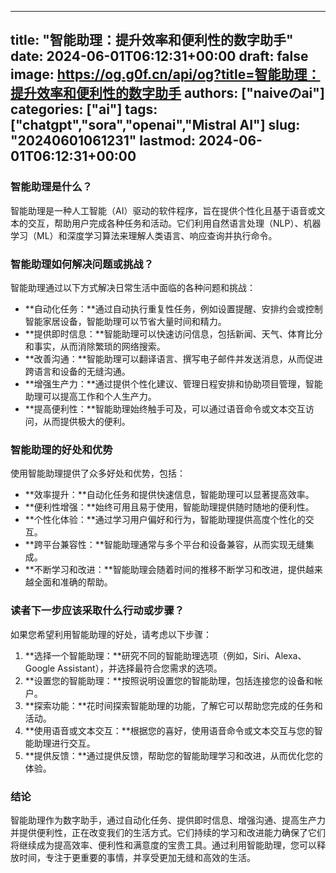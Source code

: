 
---
title: "智能助理：提升效率和便利性的数字助手"
date: 2024-06-01T06:12:31+00:00
draft: false
image: https://og.g0f.cn/api/og?title=智能助理：提升效率和便利性的数字助手
authors: ["naiveのai"]
categories: ["ai"]
tags: ["chatgpt","sora","openai","Mistral AI"]
slug: "20240601061231"
lastmod: 2024-06-01T06:12:31+00:00
---
### 智能助理是什么？

智能助理是一种人工智能（AI）驱动的软件程序，旨在提供个性化且基于语音或文本的交互，帮助用户完成各种任务和活动。它们利用自然语言处理（NLP）、机器学习（ML）和深度学习算法来理解人类语言、响应查询并执行命令。

### 智能助理如何解决问题或挑战？

智能助理通过以下方式解决日常生活中面临的各种问题和挑战：

- **自动化任务：**通过自动执行重复性任务，例如设置提醒、安排约会或控制智能家居设备，智能助理可以节省大量时间和精力。
- **提供即时信息：**智能助理可以快速访问信息，包括新闻、天气、体育比分和事实，从而消除繁琐的网络搜索。
- **改善沟通：**智能助理可以翻译语言、撰写电子邮件并发送消息，从而促进跨语言和设备的无缝沟通。
- **增强生产力：**通过提供个性化建议、管理日程安排和协助项目管理，智能助理可以提高工作和个人生产力。
- **提高便利性：**智能助理始终触手可及，可以通过语音命令或文本交互访问，从而提供极大的便利。

### 智能助理的好处和优势

使用智能助理提供了众多好处和优势，包括：

- **效率提升：**自动化任务和提供快速信息，智能助理可以显著提高效率。
- **便利性增强：**始终可用且易于使用，智能助理提供随时随地的便利性。
- **个性化体验：**通过学习用户偏好和行为，智能助理提供高度个性化的交互。
- **跨平台兼容性：**智能助理通常与多个平台和设备兼容，从而实现无缝集成。
- **不断学习和改进：**智能助理会随着时间的推移不断学习和改进，提供越来越全面和准确的帮助。

### 读者下一步应该采取什么行动或步骤？

如果您希望利用智能助理的好处，请考虑以下步骤：

1. **选择一个智能助理：**研究不同的智能助理选项（例如，Siri、Alexa、Google Assistant），并选择最符合您需求的选项。
2. **设置您的智能助理：**按照说明设置您的智能助理，包括连接您的设备和帐户。
3. **探索功能：**花时间探索智能助理的功能，了解它可以帮助您完成的任务和活动。
4. **使用语音或文本交互：**根据您的喜好，使用语音命令或文本交互与您的智能助理进行交互。
5. **提供反馈：**通过提供反馈，帮助您的智能助理学习和改进，从而优化您的体验。

### 结论

智能助理作为数字助手，通过自动化任务、提供即时信息、增强沟通、提高生产力并提供便利性，正在改变我们的生活方式。它们持续的学习和改进能力确保了它们将继续成为提高效率、便利性和满意度的宝贵工具。通过利用智能助理，您可以释放时间，专注于更重要的事情，并享受更加无缝和高效的生活。